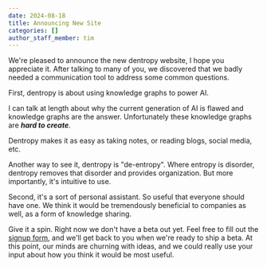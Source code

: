 ```yaml
---
date: 2024-08-18
title: Announcing New Site
categories: []
author_staff_member: tim
---
```


We're pleased to announce the new dentropy website, I hope you appreciate it. After talking to many of you,
we discovered that we badly needed a communication tool to address some common questions.

First, dentropy is about using knowledge graphs to power AI. 

I can talk at length about why the current generation of AI is flawed
and knowledge graphs are the answer. Unfortunately these knowledge graphs are _**hard to create**_. 

Dentropy makes it as easy
as taking notes, or reading blogs, social media, etc.

Another way to see it, dentropy is "de-entropy". Where entropy is disorder, dentropy removes that disorder and provides
organization. But more importantly, it's intuitive to use.

Second, it's a sort of personal assistant. So useful that everyone should have one. We think it would be tremendously beneficial
to companies as well, as a form of knowledge sharing.

Give it a spin. Right now we don't have a beta out yet. Feel free to fill out the [signup form](/signup/), and we'll get
back to you when we're ready to ship a beta. At this point, our minds are churning with ideas, and we could really use your
input about how you think it would be most useful.

